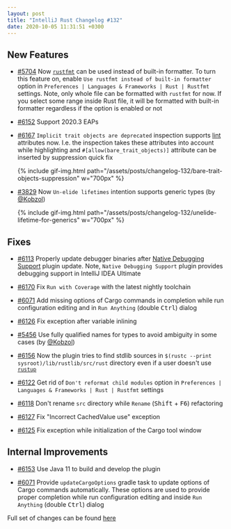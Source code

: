 ```yaml
---
layout: post
title: "IntelliJ Rust Changelog #132"
date: 2020-10-05 11:31:51 +0300
---
```



## New Features

* [#5704] Now [`rustfmt`](https://github.com/rust-lang/rustfmt) can be used instead of built-in formatter.
To turn this feature on, enable `Use rustfmt instead of built-in formatter` option in `Preferences | Languages & Frameworks | Rust | Rustfmt` settings.
Note, only whole file can be formatted with `rustfmt` for now.
If you select some range inside Rust file,
it will be formatted with built-in formatter regardless if the option is enabled or not

* [#6152] Support 2020.3 EAPs

* [#6167] `Implicit trait objects are deprecated` inspection supports [lint](https://doc.rust-lang.org/rustc/lints/levels.html) attributes now.
I.e. the inspection takes these attributes into account while highlighting and
`#[allow(bare_trait_objects)]` attribute can be inserted by suppression quick fix

    {% include gif-img.html path="/assets/posts/changelog-132/bare-trait-objects-suppression" w="700px" %}

* [#3829] Now `Un-elide lifetimes` intention supports generic types (by [@Kobzol])

    {% include gif-img.html path="/assets/posts/changelog-132/unelide-lifetime-for-generics" w="700px" %}

## Fixes

* [#6113] Properly update debugger binaries after [Native Debugging Support](https://plugins.jetbrains.com/plugin/12775-native-debugging-support) plugin update.
Note, `Native Debugging Support` plugin provides debugging support in IntelliJ IDEA Ultimate

* [#6170] Fix `Run with Coverage` with the latest nightly toolchain

* [#6071] Add missing options of Cargo commands in completion while run configuration editing and in `Run Anything` (double <kbd>Ctrl</kbd>) dialog

* [#6126] Fix exception after variable inlining

* [#5456] Use fully qualified names for types to avoid ambiguity in some cases (by [@Kobzol])

* [#6156] Now the plugin tries to find stdlib sources in `$(rustc --print sysroot)/lib/rustlib/src/rust` directory even if a user doesn't use [`rustup`](https://rustup.rs/)

* [#6122] Get rid of `Don't reformat child modules` option in `Preferences | Languages & Frameworks | Rust | Rustfmt` settings

* [#6118] Don't rename `src` directory while `Rename` (<kbd>Shift</kbd> + <kbd>F6</kbd>) refactoring

* [#6127] Fix "Incorrect CachedValue use" exception

* [#6125] Fix exception while initialization of the Cargo tool window

## Internal Improvements

* [#6153] Use Java 11 to build and develop the plugin

* [#6071] Provide `updateCargoOptions` gradle task to update options of Cargo commands automatically.
These options are used to provide proper completion while run configuration editing and inside `Run Anything` (double <kbd>Ctrl</kbd>) dialog

Full set of changes can be found [here](https://github.com/intellij-rust/intellij-rust/milestone/40?closed=1)

[@Kobzol]: https://github.com/Kobzol


[#3829]: https://github.com/intellij-rust/intellij-rust/pull/3829
[#5456]: https://github.com/intellij-rust/intellij-rust/pull/5456
[#5704]: https://github.com/intellij-rust/intellij-rust/pull/5704
[#6071]: https://github.com/intellij-rust/intellij-rust/pull/6071
[#6113]: https://github.com/intellij-rust/intellij-rust/pull/6113
[#6118]: https://github.com/intellij-rust/intellij-rust/pull/6118
[#6122]: https://github.com/intellij-rust/intellij-rust/pull/6122
[#6125]: https://github.com/intellij-rust/intellij-rust/pull/6125
[#6126]: https://github.com/intellij-rust/intellij-rust/pull/6126
[#6127]: https://github.com/intellij-rust/intellij-rust/pull/6127
[#6152]: https://github.com/intellij-rust/intellij-rust/pull/6152
[#6153]: https://github.com/intellij-rust/intellij-rust/pull/6153
[#6156]: https://github.com/intellij-rust/intellij-rust/pull/6156
[#6167]: https://github.com/intellij-rust/intellij-rust/pull/6167
[#6170]: https://github.com/intellij-rust/intellij-rust/pull/6170
